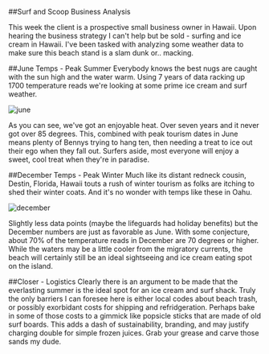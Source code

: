##Surf and Scoop Business Analysis

This week the client is a prospective small business owner in Hawaii. Upon hearing the business strategy I can't help but be sold - surfing and ice cream in Hawaii. I've been tasked with analyzing some weather data to make sure this beach stand is a slam dunk or.. macking.

##June Temps - Peak Summer
Everybody knows the best nugs are caught with the sun high and the water warm. Using 7 years of data racking up 1700 temperature reads we're looking at some prime ice cream and surf weather.

![june](http://github.com/junepic)

As you can see, we've got an enjoyable heat. Over seven years and it never got over 85 degrees. This, combined with peak tourism dates in June means plenty of  Bennys trying to hang ten, then needing a treat to ice out their ego when they fall out. Surfers aside, most everyone will enjoy a sweet, cool treat when they're in paradise.

##December Temps - Peak Winter
Much like its distant redneck cousin, Destin, Florida, Hawaii touts a rush of winter tourism as folks are itching to shed their winter coats. And it's no wonder with temps like these in Oahu.

![december](link)

Slightly less data points (maybe the lifeguards had holiday benefits) but the December numbers are just as favorable as June. With some conjecture, about 70% of the temperature reads in December are 70 degrees or higher. While the waters may be a little cooler from the migratory currents, the beach will certainly still be an ideal sightseeing and ice cream eating spot on the island.

##Closer - Logistics
Clearly there is an argument to be made that the everlasting summer is the ideal spot for an ice cream and surf shack. Truly the only barriers I can foresee here is either local codes about beach trash, or possibly exorbidant costs for shipping and refridgeration. Perhaps bake in some of those costs to a gimmick like popsicle sticks that are made of old surf boards. This adds a dash of sustainability, branding, and may justify charging double for simple frozen juices. Grab your grease and carve those sands my dude.